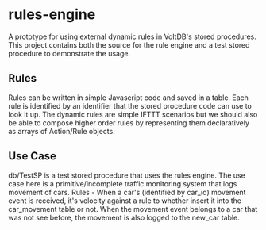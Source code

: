 # rules-engine

A prototype for using external dynamic rules in VoltDB's stored procedures. This project contains both the source 
for the rule engine and a test stored procedure to demonstrate the usage.

Rules
-----
Rules can be written in simple Javascript code and saved in a table. Each rule is identified by an identifier that
the stored procedure code can use to look it up. The dynamic rules are simple IFTTT scenarios but we should also be able to compose higher order rules by representing them declaratively as arrays of Action/Rule objects. 

Use Case
-----
db/TestSP is a test stored procedure that uses the rules engine. The use case here is a primitive/incomplete
traffic monitoring system that logs movement of cars.
Rules - When a car's (identified by car_id) movement event is received, it's velocity against a rule to whether 
insert it into the car_movement table or not.
When the movement event belongs to a car that was not see before, the movement is also logged to the new_car table.

